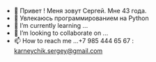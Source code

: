 - 👋 Привет ! Меня зовут Сергей. Мне 43 года.
- 👀 Увлекаюсь программированием на Python
- 🌱 I’m currently learning ...
- 💞️ I’m looking to collaborate on ...
- 📫 How to reach me ...+7 985 444 65 67 : karneychik.sergey@gmail.com

<!---
SPK1235/SPK1235 is a ✨ special ✨ repository because its `README.md` (this file) appears on your GitHub profile.
You can click the Preview link to take a look at your changes.
--->
